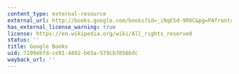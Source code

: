 ```yaml
---
content_type: external-resource
external_url: http://books.google.com/books?id=_iNqESd-9R0C&pg=PAfrontcover#v=onepage
has_external_license_warning: true
license: https://en.wikipedia.org/wiki/All_rights_reserved
status: ''
title: Google Books
uid: 7209ebfd-ce91-4892-b65a-579cb7056bdc
wayback_url: ''
---
```

